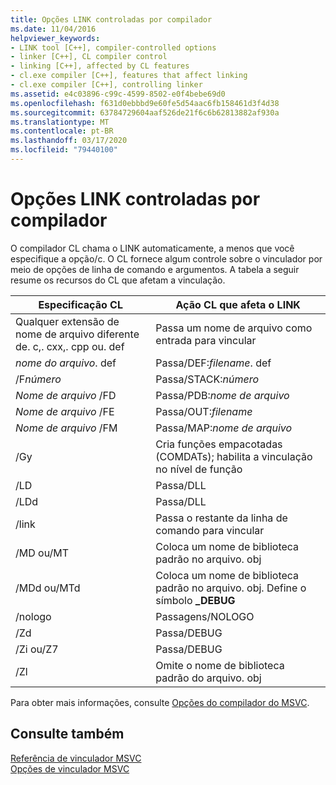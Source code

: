 ```yaml
---
title: Opções LINK controladas por compilador
ms.date: 11/04/2016
helpviewer_keywords:
- LINK tool [C++], compiler-controlled options
- linker [C++], CL compiler control
- linking [C++], affected by CL features
- cl.exe compiler [C++], features that affect linking
- cl.exe compiler [C++], controlling linker
ms.assetid: e4c03896-c99c-4599-8502-e0f4bebe69d0
ms.openlocfilehash: f631d0ebbbd9e60fe5d54aac6fb158461d3f4d38
ms.sourcegitcommit: 63784729604aaf526de21f6c6b62813882af930a
ms.translationtype: MT
ms.contentlocale: pt-BR
ms.lasthandoff: 03/17/2020
ms.locfileid: "79440100"
---
```

# <a name="compiler-controlled-link-options"></a>Opções LINK controladas por compilador

O compilador CL chama o LINK automaticamente, a menos que você especifique a opção/c. O CL fornece algum controle sobre o vinculador por meio de opções de linha de comando e argumentos. A tabela a seguir resume os recursos do CL que afetam a vinculação.

|Especificação CL|Ação CL que afeta o LINK|
|----------------------|---------------------------------|
|Qualquer extensão de nome de arquivo diferente de. c,. cxx,. cpp ou. def|Passa um nome de arquivo como entrada para vincular|
|*nome do arquivo*. def|Passa/DEF:*filename*. def|
|/F*número*|Passa/STACK:*número*|
|*Nome de arquivo* /FD|Passa/PDB:*nome de arquivo*|
|*Nome de arquivo* /FE|Passa/OUT:*filename*|
|*Nome de arquivo* /FM|Passa/MAP:*nome de arquivo*|
|/Gy|Cria funções empacotadas (COMDATs); habilita a vinculação no nível de função|
|/LD|Passa/DLL|
|/LDd|Passa/DLL|
|/link|Passa o restante da linha de comando para vincular|
|/MD ou/MT|Coloca um nome de biblioteca padrão no arquivo. obj|
|/MDd ou/MTd|Coloca um nome de biblioteca padrão no arquivo. obj. Define o símbolo **_DEBUG**|
|/nologo|Passagens/NOLOGO|
|/Zd|Passa/DEBUG|
|/Zi ou/Z7|Passa/DEBUG|
|/Zl|Omite o nome de biblioteca padrão do arquivo. obj|

Para obter mais informações, consulte [Opções do compilador do MSVC](compiler-options.md).

## <a name="see-also"></a>Consulte também

[Referência de vinculador MSVC](linking.md)<br/>
[Opções de vinculador MSVC](linker-options.md)
